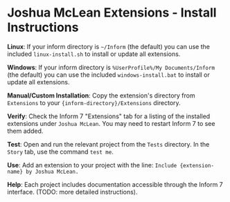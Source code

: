 # Joshua McLean Extensions - Install Instructions

**Linux**: If your inform directory is `~/Inform` (the default) you can use the
included `linux-install.sh` to install or update all extensions.

**Windows**: If your inform directory is `%UserProfile%/My Documents/Inform`
(the default) you can use the included `windows-install.bat` to install or
update all extensions.

**Manual/Custom Installation**: Copy the extension's directory from `Extensions`
to your `{inform-directory}/Extensions` directory.

**Verify**: Check the Inform 7 "Extensions" tab for a listing of the installed
extensions under `Joshua McLean`. You may need to restart Inform 7 to see them
added.

**Test**: Open and run the relevant project from the `Tests` directory. In the
`Story` tab, use the command `test me`.

**Use**: Add an extension to your project with the line:
    `Include {extension-name} by Joshua McLean.`
    
**Help**: Each project includes documentation accessible through the Inform 7
interface. (TODO: more detailed instructions).
